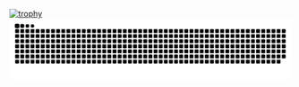 
[![trophy](https://github-profile-trophy.vercel.app/?username=eeric&title=Stars,Followers,Commits,Repositories,Issues,MultiLanguage&theme=discord&margin-w=15)](https://github.com/ryo-ma/github-profile-trophy)
![image](https://github.com/eeric/Pedestrian-detection-paper-list/blob/main/Visualize/github-snake.svg)


